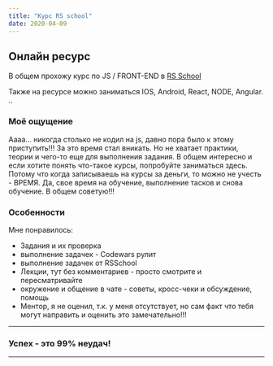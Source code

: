 ```yaml
---
title: "Курс RS school"
date: 2020-04-09
---
```


## Онлайн ресурс

В общем прохожу курс по JS / FRONT-END в [RS School](https://rs.school/)

Также на ресурсе можно заниматься IOS, Android, React, NODE, Angular.
..

### Моё ощущение

Аааа... никогда столько не кодил на js, давно пора было к этому приступить!!!
За это время стал вникать. Но не хватает практики, теории и чего-то еще для выполнения задания. В общем интересно и если хотите понять что-такое курсы, попробуйте заниматься здесь. Потому что когда записываешь на курсы за деньги, то можно не учесть - ВРЕМЯ.
Да, свое время на обучение, выполнение тасков и снова обучение.
В общем советую!!!

### Особенности
Мне понравилось:
* Задания и их проверка
* выполнение задачек - Codewars рулит
* выполнение задачек от RSSchool
* Лекции, тут без комментариев - просто смотрите и пересматривайте
* окружение и общение в чате - советы, кросс-чеки и обсуждение, помощь
* Ментор, я не оценил, т.к. у меня отсутствует, но сам факт что тебя могут направить и оценить это замечательно!!!



---

### Успех - это 99% неудач!

---

